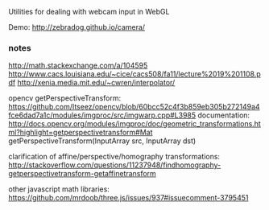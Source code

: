 Utilities for dealing with webcam input in WebGL

Demo: http://zebradog.github.io/camera/

### notes

http://math.stackexchange.com/a/104595
http://www.cacs.louisiana.edu/~cice/cacs508/fa11/lecture%2019%201108.pdf
http://xenia.media.mit.edu/~cwren/interpolator/


opencv getPerspectiveTransform:
https://github.com/Itseez/opencv/blob/60bcc52c4f3b859eb305b272149a4fce6dad7a1c/modules/imgproc/src/imgwarp.cpp#L3985
documentation: http://docs.opencv.org/modules/imgproc/doc/geometric_transformations.html?highlight=getperspectivetransform#Mat getPerspectiveTransform(InputArray src, InputArray dst)

clarification of affine/perspective/homography transformations:
http://stackoverflow.com/questions/11237948/findhomography-getperspectivetransform-getaffinetransform

other javascript math libraries:
https://github.com/mrdoob/three.js/issues/937#issuecomment-3795451